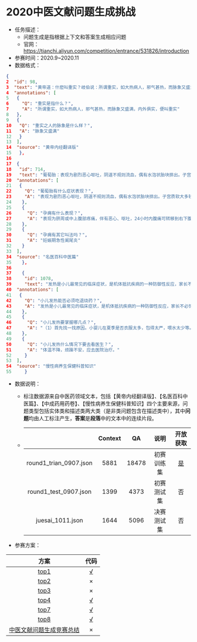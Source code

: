 # 2020中医文献问题生成挑战

* 任务描述：
  * 问题生成是指根据上下文和答案生成相应问题
  * 官网：https://tianchi.aliyun.com/competition/entrance/531826/introduction
* 参赛时间：2020.9~2020.11
* 数据格式：

```json
{
2  "id": 98,
3  "text": "黄帝道：什麽叫重实？岐伯说：所谓重实，如大热病人，邪气甚热，而脉象又盛满，内外俱实，便叫重实",
4  "annotations": [
5   {
6     "Q": "重实是指什么？",
7     "A": "所谓重实，如大热病人，邪气甚热，而脉象又盛满，内外俱实，便叫重实"
8   },
9   {
10   "Q": "重实之人的脉象是什么样？",
11   "A": "脉象又盛满"
12   }
13  ],
14  "source": "黄帝内经翻译版"
15   },
16
17  {
18   "id": 714,
19   "text": "葡萄胎：表现为剧烈恶心呕吐，阴道不规则流血，偶有水泡状胎块排出。子宫质软大多较停经月份大。妊娠合并急性胃肠炎：多有饮食不洁史，不仅有恶心呕吐，还常伴有腹痛、腹泻等胃肠道症状。孕痈：即妊娠期急性阑尾炎，表现为脐周或中上腹部疼痛，伴有恶心、呕吐，24小时内腹痛可转移到右下腹。",
20  "annotations": [
21   {
22     "Q": "葡萄胎有什么症状表现？",
23     "A": "表现为剧烈恶心呕吐，阴道不规则流血，偶有水泡状胎块排出。子宫质软大多较停经月份大。"
24    },
25    {
26      "Q": "孕痈有什么表现？",
27      "A": "表现为脐周或中上腹部疼痛，伴有恶心、呕吐，24小时内腹痛可转移到右下腹。"
28    },
29    {
30      "Q": "孕痈有其它叫法吗？",
31      "A": "妊娠期急性阑尾炎"
32    }
33  ],
34  "source": "名医百科中医篇"
35    },
36
37    {
38     "id": 1078,
39     "text": "发热是小儿最常见的临床症状，是机体抵抗疾病的一种防御性反应，家长不必惊慌，也不要一发热就吃退热药，这样反而会影响疾病的诊断，也不利于炎症的控制，要掌握以下几点：\n（1）首先找一找原因。小婴儿在夏季是否衣服太多，包得太严，喂水太少等。也可以查一查耳朵内、脖子及全身皮肤（肛门周围）有无发红、发肿、疖子等。\n（2）可给予降温处理。解开衣服，让散热增加。用38℃的温水擦浴20分钟。也可用75%酒精加水一半（为30%酒精）擦腋下、腹股沟、颈部。也可用热水袋内加水和冰块，枕于头下，或冷水毛巾敷于额头部。\n（3）如体温不降，烦躁不安，应去医院治疗。\n（4）发热时，要多喂水，多喂易消化、清淡的食物，如咽喉红肿疼痛，喂凉饮食可减轻疼痛。体温下降后，要注意保暖和营养的摄入。",
40  "annotations": [
41   {
42     "Q": "小儿发热能否必须吃退烧药？",
43     "A": "发热是小儿最常见的临床症状，是机体抵抗疾病的一种防御性反应，家长不必惊慌，也不要一发热就吃退热药，这样反而会影响疾病的诊断，也不利于炎症的控制。"
44    },
45    {
46      "Q": "小儿发热要掌握哪几点？",
47      "A": "（1）首先找一找原因。小婴儿在夏季是否衣服太多，包得太严，喂水太少等。也可以查一查耳朵内、脖子及全身皮肤（肛门周围）有无发红、发肿、疖子等。（2）可给予降温处理。解开衣服，让散热增加。用38℃的温水擦浴20分钟。也可用75%酒精加水一半（为30%酒精）擦腋下、腹股沟、颈部。也可用热水袋内加水和冰块，枕于头下，或冷水毛巾敷于额头部。（3）如体温不降，烦躁不安，应去医院治疗。（4）发热时，要多喂水，多喂易消化、清淡的食物，如咽喉红肿疼痛，喂凉饮食可减轻疼痛。体温下降后，要注意保暖和营养的摄入。"
48    },
49    {
50      "Q": "小儿发热什么情况下要去看医生？",
51      "A": "体温不降，烦躁不安，应去医院治疗。"
52     }
53  ],
54  "source": "慢性病养生保健科普知识"
55     }
```

* 数据说明：
  * 标注数据源来自中医药领域文本，包括【黄帝内经翻译版】、【名医百科中医篇】、【中成药用药卷】、【慢性病养生保健科普知识】四个主要来源，问题类型包括实体类和描述类两大类（是非类问题包含在描述类中），其中**问题**均由人工标注产生，**答案**是**段落**中的文本中的连续片段。
  
  * |                        | Context |  QA   |    说明    |                           开放获取                           |
    | :--------------------: | :-----: | :---: | :--------: | :----------------------------------------------------------: |
    | round1_trian_0907.json |  5881   | 18478 | 初赛训练集 | [是](https://tianchi.aliyun.com/dataset/dataDetail?dataId=86895) |
    | round1_test_0907.json  |  1399   | 4373  | 初赛测试集 |                              否                              |
    |    juesai_1011.json    |  1644   | 5096  | 决赛测试集 |                              否                              |
  
* 参赛方案：

|                             方案                             |                             代码                             |
| :----------------------------------------------------------: | :----------------------------------------------------------: |
| [top1](https://github.com/kangyishuai/CHINESE-MEDICINE-QUESTION-GENERATION?spm=5176.12282029.0.0.46a21bd4Bd3ovJ) | [√](https://github.com/kangyishuai/CHINESE-MEDICINE-QUESTION-GENERATION?spm=5176.12282029.0.0.46a21bd4Bd3ovJ) |
| [top2](https://tianchi.aliyun.com/forum/postDetail?spm=5176.12586969.1002.6.767a1ebbsqTpuN&postId=156421) |                              ×                               |
| [top3](https://tianchi.aliyun.com/forum/postDetail?spm=5176.12586969.1002.15.767a1ebbsqTpuN&postId=154869) |                              ×                               |
| [top4](https://tianchi.aliyun.com/forum/postDetail?spm=5176.12586969.1002.12.767a1ebbsqTpuN&postId=155051) | [√](https://github.com/chenxichen95/Tianchi2020ChineseMedicineQuestionGeneration?spm=5176.12282029.0.0.37c34f1fgK4pG1) |
| [top7](https://tianchi.aliyun.com/forum/postDetail?spm=5176.12586969.1002.9.767a1ebbxuIt2J&postId=155097) |  [√](https://github.com/theDyingofLight/nqg-Unilm-tianchi)   |
| [top8](https://github.com/menghuanlater/Tianchi2020ChineseMedicineQuestionGeneration) | [√](https://github.com/menghuanlater/Tianchi2020ChineseMedicineQuestionGeneration) |
| [中医文献问题生成竞赛总结](https://zhuanlan.zhihu.com/p/350080984) |                              ×                               |

